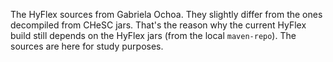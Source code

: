 The HyFlex sources from Gabriela Ochoa. They slightly differ from the ones decompiled from CHeSC jars. That's the reason why the current HyFlex build still depends on the HyFlex jars (from the local `maven-repo`). The sources are here for study purposes.